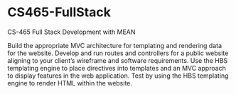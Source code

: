 # CS465-FullStack
CS-465 Full Stack Development with MEAN

Build the appropriate MVC architecture for templating and rendering data for the website.
Develop and run routes and controllers for a public website aligning to your client’s wireframe and software requirements.
Use the HBS templating engine to place directives into templates and an MVC approach to display features in the web application.
Test by using the HBS templating engine to render HTML within the website.
